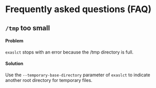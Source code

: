 # Frequently asked questions (FAQ)


## `/tmp` too small 

#### Problem

`exaslct` stops with an error because the /tmp directory is full.

#### Solution

Use the `--temporary-base-directory` parameter of `exaslct` to indicate another root directory for temporary files.

